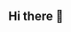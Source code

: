 ## Hi there 👋

<!--
**Jae-Yeong99/Jae-Yeong99** is a ✨ _special_ ✨ repository because its `README.md` (this file) appears on your GitHub profile.
[![rlawodud](http://mazassumnida.wtf/api/v2/generate_badge?boj={handle})](https://solved.ac/{handle})
Here are some ideas to get you started:

- 🔭 I’m currently working on ...
- 🌱 I’m currently learning ...
- 👯 I’m looking to collaborate on ...
- 🤔 I’m looking for help with ...
- 💬 Ask me about ...
- 📫 How to reach me: ...
- 😄 Pronouns: ...
- ⚡ Fun fact: ...
-->
